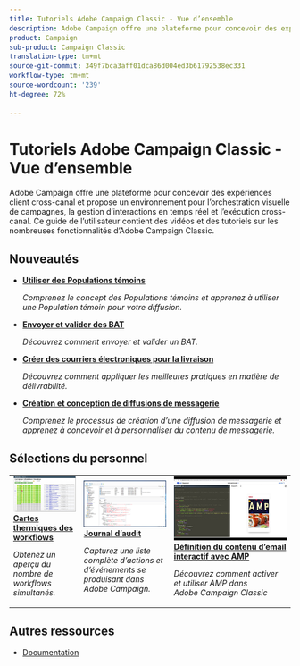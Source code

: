 ```yaml
---
title: Tutoriels Adobe Campaign Classic - Vue d’ensemble
description: Adobe Campaign offre une plateforme pour concevoir des expériences client cross-canal et propose un environnement pour l’orchestration visuelle de campagnes, la gestion d’interactions en temps réel et l’exécution cross-canal. Ce guide de l’utilisateur contient des vidéos et des tutoriels sur les nombreuses fonctionnalités d’Adobe Campaign Standard.
product: Campaign
sub-product: Campaign Classic
translation-type: tm+mt
source-git-commit: 349f7bca3aff01dca86d004ed3b61792538ec331
workflow-type: tm+mt
source-wordcount: '239'
ht-degree: 72%

---
```



# Tutoriels Adobe Campaign Classic - Vue d’ensemble

Adobe Campaign offre une plateforme pour concevoir des expériences client cross-canal et propose un environnement pour l’orchestration visuelle de campagnes, la gestion d’interactions en temps réel et l’exécution cross-canal. Ce guide de l’utilisateur contient des vidéos et des tutoriels sur les nombreuses fonctionnalités d’Adobe Campaign Classic.

## Nouveautés

* **[Utiliser des Populations témoins](/help/sending-messages/email-channel/use-control-groups.md)**

   *Comprenez le concept des Populations témoins et apprenez à utiliser une Population témoin pour votre diffusion.*

* **[Envoyer et valider des BAT](/help/sending-messages/email-channel/send-and-validate-proofs.md)**

   *Découvrez comment envoyer et valider un BAT.*

* **[Créer des courriers électroniques pour la livraison](/help/sending-messages/email-channel/design-emails-for-deliverability.md)**

   *Découvrez comment appliquer les meilleures pratiques en matière de délivrabilité.*

* **[Création et conception de diffusions de messagerie](/help/sending-messages/email-channel/create-and-design-email-deliveries.md)**

   *Comprenez le processus de création d’une diffusion de messagerie et apprenez à concevoir et à personnaliser du contenu de messagerie.*


## Sélections du personnel

<table>
<tr>
  <td>
    <a href="./monitoring-campaign-classic/workflow-heatmap.md">
      <img alt="Cartes thermiques des workflows (vidéo)" src="./assets/workflow-heatmap.png"/>
    </a>
    <div>
      <a href="./monitoring-campaign-classic/workflow-heatmap.md">
    <strong>Cartes thermiques des workflows</strong>
    </a>
    </div>
    <p>
    <em>Obtenez un aperçu du nombre de workflows simultanés.</em>
    <p>
  </td>
   <td>
    <a href="./monitoring-campaign-classic/audit-trail.md">
      <img alt="Journal d’audit (vidéo)" src="./assets/acc-audit-trail-thumb.png" />
    </a>
    <div>
      <a href="./monitoring-campaign-classic/audit-trail.md">
    <strong>Journal d’audit</strong>
    </a>
    </div> 
    <p>
    <em>Capturez une liste complète d’actions et d’événements se produisant dans Adobe Campaign.</em>
    <p>
  </td>
  <td>
    <a href="./sending-messages/email-channel/defining-interactive-email-content-with-amp.md">
      <img alt="Définition du contenu d’email interactif avec AMP (vidéo)" src="./assets/29940.png" />
    </a>
    <div>
      <a href="./sending-messages/email-channel/defining-interactive-email-content-with-amp.md">
    <strong>Définition du contenu d’email interactif avec AMP</strong>
    </a>
    </div>
    <p>
    <em>Découvrez comment activer et utiliser AMP dans Adobe Campaign Classic </em>
    <p>
  </td>
</tr>
</table>

## Autres ressources

* [Documentation](https://docs.campaign.adobe.com/doc/AC/fr-FR/PTF_Starting_with_Adobe_Campaign_About_Adobe_Campaign_Classic.html)
